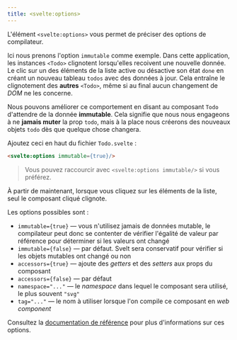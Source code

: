 ```yaml
---
title: <svelte:options>
---
```


L'élément `<svelte:options>` vous permet de préciser des options de compilateur.

Ici nous prenons l'option `immutable` comme exemple. Dans cette application, les instances `<Todo>` clignotent lorsqu'elles recoivent une nouvelle donnée. Le clic sur un des éléments de la liste active ou désactive son état `done` en créant un nouveau tableau `todos` avec des données à jour. Cela entraîne le clignotement des **autres** `<Todo>`, même si au final aucun changement de <span class="vo">_DOM_</span> ne les concerne.

Nous pouvons améliorer ce comportement en disant au composant `Todo` d'attendre de la donnée **immutable**. Cela signifie que nous nous engageons à ne **jamais muter** la prop `todo`, mais à la place nous créerons des nouveaux objets `todo` dès que quelque chose changera.

Ajoutez ceci en haut du fichier `Todo.svelte` :

```html
<svelte:options immutable={true}/>
```

> Vous pouvez raccourcir avec `<svelte:options immutable/>` si vous préférez.

À partir de maintenant, lorsque vous cliquez sur les éléments de la liste, seul le composant cliqué clignote.

Les options possibles sont :

* `immutable={true}` — vous n'utilisez jamais de données mutable, le compilateur peut donc se contenter de vérifier l'égalité de valeur par référence pour déterminer si les valeurs ont changé
* `immutable={false}` — par défaut. Svelt sera conservatif pour vérifier si les objets mutables ont changé ou non
* `accessors={true}` — ajoute des <span class="vo">_getters_</span> et des <span class="vo">_setters_</span> aux props du composant
* `accessors={false}` — par défaut
* `namespace="..."` — le <span class="vo">_namespace_</span> dans lequel le composant sera utilisé, le plus souvent `"svg"`
* `tag="..."` — le nom à utiliser lorsque l'on compile ce composant en <span class="vo">_web component_</span>

Consultez la [documentation de référence](/docs) pour plus d'informations sur ces options.
